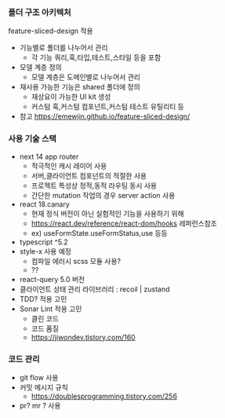 ### 폴더 구조 아키텍처

feature-sliced-design 적용

- 기능별로 폴더를 나누어서 관리
  - 각 기능 쿼리,훅,타입,테스트,스타일 등을 포함
- 모델 계층 정의
  - 모델 계층은 도메인별로 나누어서 관리
- 재사용 가능한 기능은 shared 폴더에 정의
  - 재상요이 가능한 UI kit 생성
  - 커스텀 훅,커스텀 컴포넌트,커스텀 테스트 유틸리티 등
- 참고 https://emewjin.github.io/feature-sliced-design/

### 사용 기술 스택

- next 14 app router
  - 적극적인 캐시 레이어 사용
  - 서버,클라이언트 컴포넌트의 적절한 사용
  - 프로젝트 특성상 정적,동적 라우팅 동시 사용
  - 간단한 mutation 작업의 경우 server action 사용
- react 18.canary
  - 현재 정식 버전이 아닌 실험적인 기능을 사용하기 위해
  - https://react.dev/reference/react-dom/hooks 레퍼런스참조
  - ex) useFormState.useFormStatus,use 등등
- typescript ^5.2
- style-x 사용 예정
  - 컴파일 에러시 scss 모듈 사용?
  - ??
- react-query 5.0 버전
- 클라이언트 상태 관리 라이브러리 : recoil | zustand
- TDD? 적용 고민
- Sonar Lint 적용 고민
  - 클린 코드
  - 코드 품질
  - https://jiwondev.tistory.com/160

### 코드 관리

- git flow 사용
- 커밋 메시지 규칙
  - https://doublesprogramming.tistory.com/256
- pr? mr ? 사용
